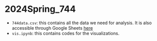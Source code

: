 # 2024Spring_744

- `744data.csv`: this contains all the data we need for analysis. It is also accessible through Google Sheets [here](https://docs.google.com/spreadsheets/d/11FKE0VRcphlWB7KNBESj2dVVcjO8MgVuOpaSIKt3S4Q/edit#gid=0)
- `vis.ipynb`: this contains codes for the visualizations.
